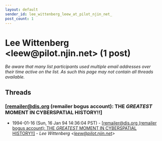 ```yaml
---
layout: default
sender_id: lee_wittenberg_leew_at_pilot_njin_net_
post_count: 1
---
```


# Lee Wittenberg <leew<span>@</span>pilot.njin.net> (1 post)

_Be aware that many list participants used multiple email addresses over their time active on the list. As such this page may not contain all threads available._

## Threads

### [remailer@dis.org (remailer bogus account): THE *GREATEST* MOMENT IN       CYBERSPATIAL HISTORY!!]
+ 1994-01-16 (Sun, 16 Jan 94 14:36:04 PST) - [[remailer@dis.org (remailer bogus account): THE *GREATEST* MOMENT IN       CYBERSPATIAL HISTORY!!]](/archive/1994/01/26730d1dbc7b2e944c6f4a840f4063fd87c02d19fab8575af778526af3adee93) - _Lee Wittenberg \<leew@pilot.njin.net\>_

